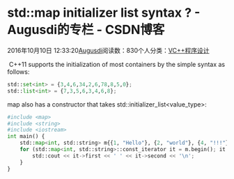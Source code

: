 
# std::map initializer list syntax ? - Augusdi的专栏 - CSDN博客


2016年10月10日 12:33:20[Augusdi](https://me.csdn.net/Augusdi)阅读数：830个人分类：[VC++程序设计																](https://blog.csdn.net/Augusdi/article/category/519968)


﻿﻿
C++11 supports the initialization of most containers by the simple syntax as follows:
```python
std::set<int> = {3,4,6,34,2,6,78,8,5,0};
std::list<int> = {7,3,5,6,3,4,6,8};
```
map also has a constructor that takes std::initializer_list<value_type>:

```python
#include <map>
#include <string>
#include <iostream> 
int main() {
    std::map<int, std::string> m{{1, "Hello"}, {2, "world"}, {4, "!!!"}};
    for (std::map<int, std::string>::const_iterator it = m.begin(); it != m.end(); ++it) {
        std::cout << it->first << ' ' << it->second << '\n';
    }
}
```



